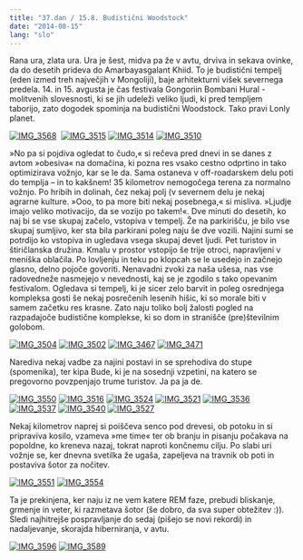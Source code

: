 ```yaml
---
title: "37.dan / 15.8. Budistični Woodstock"
date: "2014-08-15"
lang: "slo"
---
```


Rana ura, zlata ura. Ura je šest, midva pa že v avtu, drviva in sekava ovinke, da do desetih prideva do Amarbayasgalant Khiid. To je budistični tempelj (eden izmed treh največjih v Mongoliji), baje arhitekturni višek severnega predela. 14. in 15. avgusta je čas festivala Gongoriin Bombani Hural - molitvenih slovesnosti, ki se jih udeleži veliko ljudi, ki pred templjem taborijo, zato dogodek spominja na budistični Woodstock. Tako pravi Lonly planet.

[![IMG_3568](images/IMG_3568-300x200.jpg)](http://gremovmongolijo.com/wp-content/uploads/2014/10/IMG_3568.jpg)  [![IMG_3515](images/IMG_3515-300x200.jpg)](http://gremovmongolijo.com/wp-content/uploads/2014/10/IMG_3515.jpg) [![IMG_3514](images/IMG_3514-300x200.jpg)](http://gremovmongolijo.com/wp-content/uploads/2014/10/IMG_3514.jpg) [![IMG_3510](images/IMG_3510-300x200.jpg)](http://gremovmongolijo.com/wp-content/uploads/2014/10/IMG_3510.jpg)

»No pa si pojdiva ogledat to čudo,« si rečeva pred dnevi in se danes z avtom »obesiva« na domačina, ki pozna res vsako cestno odprtino in tako optimizirava vožnjo, kar se le da. Sama ostaneva v off-roadarskem delu poti do templja – in to kakšnem! 35 kilometrov nemogočega terena za normalno vožnjo. Po hribih in dolinah, čez nekaj polj (v severnem delu je nekaj agrarne kulture. »Ooo, to pa more biti nekaj posebnega,« si misliva. »Ljudje imajo veliko motivacijo, da se vozijo po takem!«. Dve minuti do desetih, ko naj bi se vse skupaj začelo, vstopiva v tempelj. Že na parkirišču, je bilo vse skupaj sumljivo, ker sta bila parkirani poleg naju še dve vozili. Najini sumi se potrdijo ko vstopiva in ugledava vsega skupaj devet ljudi. Pet turistov in štiričlanska družina. Kmalu v prostor vstopijo še trije otroci, napravljeni v meniška oblačila. Po lovljenju in teku po klopcah se le usedejo in začnejo glasno, delno pojoče govoriti. Nenavadni zvoki za naša ušesa, nas vse radovedneže nasmejejo v nevednosti, kaj se je zgodilo s tako opevanim festivalom. Ogledava si tempelj, ki je sicer zelo barvit in poleg osrednjega kompleksa gosti še nekaj posrečenih lesenih hišic, ki so morale biti v samem začetku res krasne. Zato naju toliko bolj žalosti pogled na razpadajoče budistične komplekse, ki so dom in stranišče (pre)številnim golobom.

[![IMG_3504](images/IMG_3504-300x200.jpg)](http://gremovmongolijo.com/wp-content/uploads/2014/10/IMG_3504.jpg) [![IMG_3502](images/IMG_3502-300x200.jpg)](http://gremovmongolijo.com/wp-content/uploads/2014/10/IMG_3502.jpg) [![IMG_3467](images/IMG_3467-300x200.jpg)](http://gremovmongolijo.com/wp-content/uploads/2014/10/IMG_3467.jpg) [![IMG_3471](images/IMG_3471-300x200.jpg)](http://gremovmongolijo.com/wp-content/uploads/2014/10/IMG_3471.jpg)

Narediva nekaj vadbe za najini postavi in se sprehodiva do stupe (spomenika), ter kipa Bude, ki je na sosednji vzpetini, na katero se pregovorno povzpenjajo trume turistov. Ja pa ja de.

[![IMG_3550](images/IMG_3550-300x200.jpg)](http://gremovmongolijo.com/wp-content/uploads/2014/10/IMG_3550.jpg) [![IMG_3516](images/IMG_3516-300x200.jpg)](http://gremovmongolijo.com/wp-content/uploads/2014/10/IMG_3516.jpg) [![IMG_3524](images/IMG_3524-300x200.jpg)](http://gremovmongolijo.com/wp-content/uploads/2014/10/IMG_3524.jpg) [![IMG_3521](images/IMG_3521-300x200.jpg)](http://gremovmongolijo.com/wp-content/uploads/2014/10/IMG_3521.jpg) [![IMG_3536](images/IMG_3536-300x200.jpg)](http://gremovmongolijo.com/wp-content/uploads/2014/10/IMG_3536.jpg) [![IMG_3537](images/IMG_3537-300x200.jpg)](http://gremovmongolijo.com/wp-content/uploads/2014/10/IMG_3537.jpg) [![IMG_3540](images/IMG_3540-300x200.jpg)](http://gremovmongolijo.com/wp-content/uploads/2014/10/IMG_3540.jpg) [![IMG_3527](images/IMG_3527-300x200.jpg)](http://gremovmongolijo.com/wp-content/uploads/2014/10/IMG_3527.jpg)

Nekaj kilometrov naprej si poiščeva senco pod drevesi, ob potoku in si pripraviva kosilo, vzameva »me time« ter ob branju in pisanju počakava na popoldne, ko kreneva nazaj, tokrat naproti končnemu cilju. Po slabi uri vožnje se, ker dnevna svetilka že ugaša, zapeljeva na travnik ob poti in postaviva šotor za nočitev.

[![IMG_3551](images/IMG_3551-300x200.jpg)](http://gremovmongolijo.com/wp-content/uploads/2014/10/IMG_3551.jpg) [![IMG_3554](images/IMG_3554-300x200.jpg)](http://gremovmongolijo.com/wp-content/uploads/2014/10/IMG_3554.jpg)

Ta je prekinjena, ker naju iz ne vem katere REM faze, prebudi bliskanje, grmenje in veter, ki razmetava šotor (še dobro, da sva super obtežitev :)). Sledi najhitrejše pospravljanje do sedaj (pišejo se novi rekordi) in nadaljevanje, skorajda hiberniranja, v avtu.

[![IMG_3596](images/IMG_3596-300x200.jpg)](http://gremovmongolijo.com/wp-content/uploads/2014/10/IMG_3596.jpg) [![IMG_3589](images/IMG_3589-300x200.jpg)](http://gremovmongolijo.com/wp-content/uploads/2014/10/IMG_3589.jpg)
